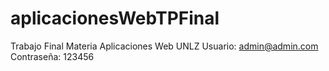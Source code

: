 # aplicacionesWebTPFinal
Trabajo Final Materia Aplicaciones Web UNLZ
Usuario: admin@admin.com
Contraseña: 123456